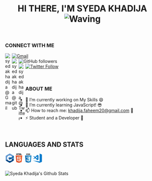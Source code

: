 # <div align="center">HI THERE, I'M SYEDA KHADIJA <img src="https://github.com/TheDudeThatCode/TheDudeThatCode/blob/master/Assets/Hi.gif" width="30px" alt="Waving"></div>


<br>


### CONNECT WITH ME

[<img align="left" alt="syedakhadija @ Gmail" width="22px" src="https://github.com/TheDudeThatCode/TheDudeThatCode/blob/master/Assets/Gmail.svg" />][gmail]
[![Gmail](https://img.shields.io/badge/%20-Send%20Mail-black?color=1b6ee9&label=khadija.faheem20%40gmail.com&style=for-the-badge)](mailto:khadija.faheem20@gmail.com?subject=From%20GitHub&body=Hi,%20there.%20Found%20you%20from%20GitHub.)<br>
[<img align="left" alt="syedakhadija @ gitub" width="22px" src="https://cdn.jsdelivr.net/npm/simple-icons@v3/icons/github.svg" />][Github]
![GitHub followers](https://img.shields.io/github/followers/SyedaGiggles?color=1b6ee9&label=Follow%20%40SyedaGiggles&style=for-the-badge)<br>
[<img align="left" alt="syedakhadija @ Twitter" width="22px" src="https://github.com/TheDudeThatCode/TheDudeThatCode/blob/master/Assets/Twitter.svg" />][twitter]
[![Twitter Follow](https://img.shields.io/twitter/follow/syedakh89352230?color=1b6ee9&style=for-the-badge)](https://twitter.com/intent/follow?original_referer=https%3A%2F%2Fgithub.com%2Fsyedakh89352230&screen_name=syedakh89352230)<br>


<br>


### ABOUT ME

- 🔭 I’m currently working on My Skills 😄
- 🌱 I’m currently learning JavaScript! 😎
- 📫 How to reach me: khadija.faheem20@gmail.com 📧
- ⚡ Student and a Developer 🚀


<br>


## LANGUAGES AND STATS

<img align="left" alt="C++" width="30px" src="https://raw.githubusercontent.com/github/explore/361e2821e2dea67711cde99c9c40ed357061cf27/topics/cpp/cpp.png" />
<img align="left" alt="HTML5" width="30px" src="https://raw.githubusercontent.com/github/explore/80688e429a7d4ef2fca1e82350fe8e3517d3494d/topics/html/html.png" />
<img align="left" alt="CSS3" width="30px" src="https://raw.githubusercontent.com/github/explore/80688e429a7d4ef2fca1e82350fe8e3517d3494d/topics/css/css.png" />
<img align="left" alt="VS Code" width="30px" src="https://raw.githubusercontent.com/github/explore/80688e429a7d4ef2fca1e82350fe8e3517d3494d/topics/visual-studio-code/visual-studio-code.png" />


## <br>


<!-- <img align="center" justify="center" src="https://github-readme-stats.vercel.app/api/top-langs/?&username=syedakhadija&theme=tokyonight&bg_color=0d1117&show_icons=true&hide_border=true" /> -->
<img align="center" justify="center" alt="Syeda Khadija's Github Stats" src="https://github-readme-stats.vercel.app/api?username=SyedaGigglyPuff&theme=tokyonight&bg_color=0d1117&show_icons=true&hide_border=true" />


[gmail]: (mailto:khadija.faheem20@gmail.com?subject=From%20GitHub&body=Hi,%20there.%20Found%20you%20from%20GitHub.)
[Github]: https://github.com/SyedaGiggles
[twitter]: https://twitter.com/syedakh89352230
